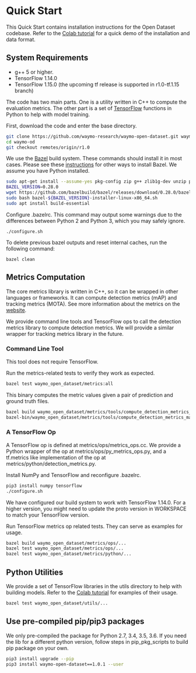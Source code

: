 # Quick Start

This Quick Start contains installation instructions for the Open Dataset codebase. Refer to the [Colab tutorial](https://colab.sandbox.google.com/github/waymo-research/waymo-open-dataset/blob/master/tutorial/tutorial.ipynb) for a quick demo of the installation and data format.

## System Requirements
* g++ 5 or higher.
* TensorFlow 1.14.0
* TensorFlow 1.15.0 (the upcoming tf release is supported in r1.0-tf.1.15
  branch)

The code has two main parts. One is a utility written in C++ to compute the evaluation metrics. The other part is a set of [TensorFlow](https://www.tensorflow.org/) functions in Python to help with model training.

First, download the code and enter the base directory.
``` bash
git clone https://github.com/waymo-research/waymo-open-dataset.git waymo-od
cd waymo-od
git checkout remotes/origin/r1.0
```

We use the [Bazel](https://www.bazel.build/) build system. These commands should
install it in most cases. Please see these
[instructions](https://docs.bazel.build/versions/master/install.html) for other
ways to install Bazel. We assume you have Python installed.
``` bash
sudo apt-get install --assume-yes pkg-config zip g++ zlib1g-dev unzip python3 python3-pip
BAZEL_VERSION=0.28.0
wget https://github.com/bazelbuild/bazel/releases/download/0.28.0/bazel-${BAZEL_VERSION}-installer-linux-x86_64.sh
sudo bash bazel-${BAZEL_VERSION}-installer-linux-x86_64.sh
sudo apt install build-essential
```

Configure .bazelrc. This command may output some warnings due to the differences
between Python 2 and Python 3, which you may safely ignore.
```
./configure.sh
```

To delete previous bazel outputs and reset internal caches, run the following
command:
```
bazel clean
```

## Metrics Computation
The core metrics library is written in C++, so it can be wrapped in
other languages or frameworks. It can compute detection metrics (mAP) and
tracking metrics (MOTA). See more information about the metrics on the
[website](https://waymo.com/open/next/).

We provide command line tools and TensorFlow ops to call the detection metrics
library to compute detection metrics. We will provide a similar wrapper for
tracking metrics library in the future.

### Command Line Tool
This tool does not require TensorFlow.

Run the metrics-related tests to verify they work as expected.

``` bash
bazel test waymo_open_dataset/metrics:all
```

This binary computes the metric values given a pair of prediction and
ground truth files.
``` bash
bazel build waymo_open_dataset/metrics/tools/compute_detection_metrics_main
bazel-bin/waymo_open_dataset/metrics/tools/compute_detection_metrics_main waymo_open_dataset/metrics/tools/fake_predictions.bin  waymo_open_dataset/metrics/tools/fake_ground_truths.bin
```

### A TensorFlow Op
A TensorFlow op is defined at metrics/ops/metrics_ops.cc. We provide a
Python wrapper of the op at metrics/ops/py_metrics_ops.py, and a tf.metrics
like implementation of the op at metrics/python/detection_metrics.py.

Install NumPy and TensorFlow and reconfigure .bazelrc.
``` bash
pip3 install numpy tensorflow
./configure.sh
```

We have configured our build system to work with TensorFlow 1.14.0. For a higher
version, you might need to update the proto version in WORKSPACE to match
your TensorFlow version.

Run TensorFlow metrics op related tests. They can serve as examples for usage.
``` bash
bazel build waymo_open_dataset/metrics/ops/...
bazel test waymo_open_dataset/metrics/ops/...
bazel test waymo_open_dataset/metrics/python/...
```

## Python Utilities

We provide a set of TensorFlow libraries in the utils directory to help with building models. Refer to the [Colab tutorial](https://colab.sandbox.google.com/github/waymo-research/waymo-open-dataset/blob/master/tutorial/tutorial.ipynb)
for examples of their usage.

``` bash
bazel test waymo_open_dataset/utils/...
```

## Use pre-compiled pip/pip3 packages
We only pre-compiled the package for Python 2.7, 3.4, 3.5, 3.6. If you need the
lib for a different python version, follow steps in pip_pkg_scripts to build pip
package on your own.
``` bash
pip3 install upgrade --pip
pip3 install waymo-open-dataset==1.0.1 --user
```
